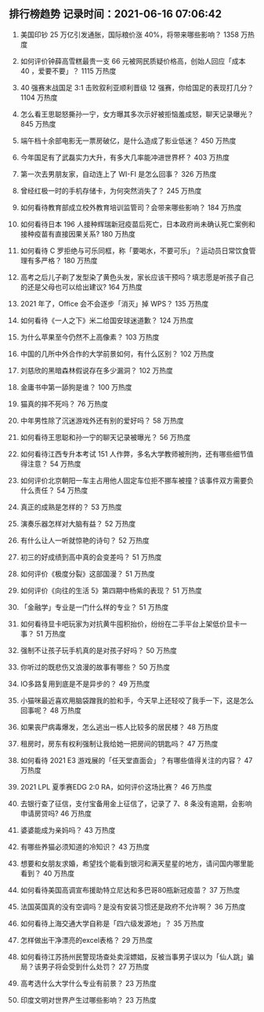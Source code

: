 
## 排行榜趋势 记录时间：2021-06-16 07:06:42
  
  1. 美国印钞 25 万亿引发通胀，国际粮价涨 40%，将带来哪些影响？ 1358 万热度
    
  2. 如何评价钟薛高雪糕最贵一支 66 元被网民质疑价格高，创始人回应「成本 40 ，爱要不要」？ 1115 万热度
    
  3. 40 强赛末战国足 3:1 击败叙利亚顺利晋级 12 强赛，你给国足的表现打几分？ 1104 万热度
    
  4. 怎么看王思聪怒撕孙一宁，女方曝其多次示好被拒恼羞成怒，聊天记录曝光？ 845 万热度
    
  5. 端午档十余部电影无一票房破亿，是什么造成了影业低迷？ 450 万热度
    
  6. 今年国足有了武磊实力大升，有多大几率能冲进世界杯？ 403 万热度
    
  7. 第一次去男朋友家，自动连上了 WI-FI 是怎么回事？ 326 万热度
    
  8. 曾经红极一时的手机存储卡，为何突然消失了？ 245 万热度
    
  9. 如何看待教育部成立校外教育培训监管司？会带来哪些影响？ 184 万热度
    
  10. 如何看待日本 196 人接种辉瑞新冠疫苗后死亡，日本政府尚未确认死亡案例和接种疫苗有直接因果关系? 180 万热度
    
  11. 如何看待 C 罗拒绝与可乐同框，称「要喝水，不要可乐」？运动员日常饮食管理有多严格？ 180 万热度
    
  12. 高考之后儿子剃了发型染了黄色头发，家长应该干预吗？填志愿是听孩子自己的还是父母也可以给出建议? 164 万热度
    
  13. 2021 年了，Office 会不会逐步「消灭」掉 WPS？ 135 万热度
    
  14. 如何看待《一人之下》米二给国安球迷道歉？ 124 万热度
    
  15. 为什么苹果至今仍然不上高像素？ 103 万热度
    
  16. 中国的几所中外合作的大学前景如何，有什么区别？ 102 万热度
    
  17. 刘慈欣的黑暗森林假说存在多少漏洞？ 102 万热度
    
  18. 金庸书中第一舔狗是谁？ 100 万热度
    
  19. 猫真的摔不死吗？ 76 万热度
    
  20. 中年男性除了沉迷游戏外还有别的爱好吗？ 58 万热度
    
  21. 如何看待王思聪和孙一宁的聊天记录被曝光？ 56 万热度
    
  22. 如何看待江西专升本考试 151 人作弊，多名大学教师被刑拘，还有哪些细节值得注意？ 54 万热度
    
  23. 如何评价北京朝阳一车主占用他人固定车位拒不挪车被撞？该事件双方需要负什么责任？ 54 万热度
    
  24. 真正的成熟是怎样的？ 53 万热度
    
  25. 演奏乐器怎样对大脑有益？ 52 万热度
    
  26. 有什么让人一听就惊艳的诗句？ 52 万热度
    
  27. 初三的好成绩到高中真的会变差吗？ 51 万热度
    
  28. 如何评价《极度分裂》这部国漫？ 51 万热度
    
  29. 如何评价《向往的生活 5》第四期中杨紫的表现？ 51 万热度
    
  30. 「金融学」专业是一门什么样的专业？ 51 万热度
    
  31. 如何看待显卡吧玩家为对抗黄牛囤积抬价，纷纷在二手平台上架低价显卡一事？ 51 万热度
    
  32. 强制不让孩子玩手机真的是对孩子好吗？ 50 万热度
    
  33. 你听过的既悲伤又浪漫的故事有哪些？ 50 万热度
    
  34. IO多路复用到底是不是异步的？ 49 万热度
    
  35. 小猫咪最近喜欢用脑袋蹭我的脸和手，今天早上还轻咬了我手一下，这是怎么回事呢？ 48 万热度
    
  36. 如果丧尸病毒爆发，怎么逃出一栋人比较多的居民楼？ 48 万热度
    
  37. 租房时，房东有权利强制让我给她一把房间的钥匙吗？ 47 万热度
    
  38. 如何看待 2021 E3 游戏展的「任天堂直面会」？有哪些值得关注的内容？ 47 万热度
    
  39. 2021 LPL 夏季赛EDG 2:0 RA，如何评价这场比赛？ 46 万热度
    
  40. 去银行查了征信，支付宝备用金上征信了，记录了 7、8 条没有逾期，会影响申请房贷吗? 46 万热度
    
  41. 婆婆能成为亲妈吗？ 43 万热度
    
  42. 有哪些养猫必须知道的冷知识？ 43 万热度
    
  43. 想要和女朋友求婚，希望找个能看到银河和满天星星的地方，请问国内哪里能看到？ 40 万热度
    
  44. 如何看待美国高调宣布援助特立尼达和多巴哥80瓶新冠疫苗？ 37 万热度
    
  45. 法国英国真的没有空调吗？是没有安装习惯还是政府不允许啊？ 36 万热度
    
  46. 如何看待上海交通大学自称是「四六级发源地」？ 35 万热度
    
  47. 怎样做出干净漂亮的excel表格？ 29 万热度
    
  48. 如何看待江苏扬州民警现场查处卖淫嫖娼，反被当事男子误以为「仙人跳」骗局？该男子将会受到什么处罚？ 27 万热度
    
  49. 高考选什么大学什么专业有前景？ 23 万热度
    
  50. 印度文明对世界产生过哪些影响？ 23 万热度
    